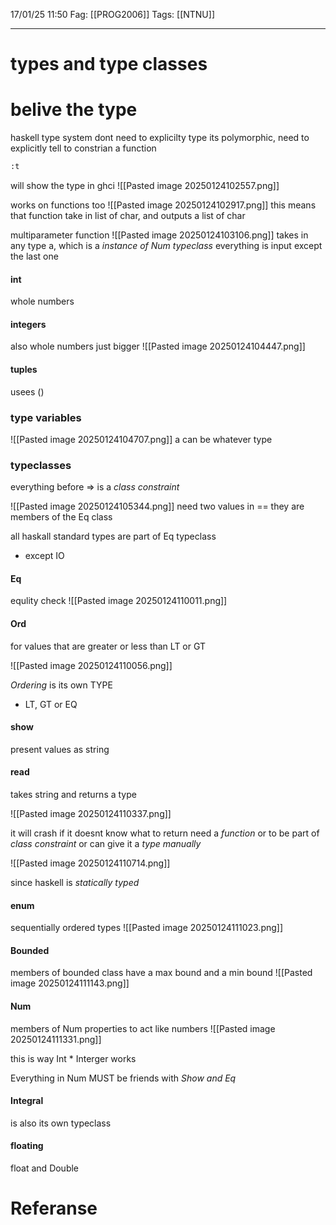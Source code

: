 17/01/25 11:50
Fag: [[PROG2006]]
Tags: [[NTNU]]
___
# types and type classes

# belive the type

haskell type system dont need to explicilty type
its polymorphic, need to explicitly tell to constrian a function


```bash
:t 
```

will show the type in ghci
![[Pasted image 20250124102557.png]]

works on functions too
![[Pasted image 20250124102917.png]]
this means that function take in list of char, and outputs a list of char

multiparameter function
![[Pasted image 20250124103106.png]]
takes in any type a, which is a *instance of Num typeclass*
everything is input except the last one

#### int
whole numbers

#### integers
also whole numbers just bigger
![[Pasted image 20250124104447.png]]

#### tuples
usees ()

### type variables
![[Pasted image 20250124104707.png]]
a can be whatever type

### typeclasses
everything before => is a *class constraint*

![[Pasted image 20250124105344.png]]
need two values in == 
they are members of the Eq class

all haskall standard types are part of Eq typeclass
- except IO

#### Eq
equlity check
![[Pasted image 20250124110011.png]]

#### Ord
for values that are greater or less than
LT or GT

![[Pasted image 20250124110056.png]]

*Ordering* is its own TYPE
- LT, GT or EQ

#### show
present values as string

#### read
takes string and returns a type

![[Pasted image 20250124110337.png]]

it will crash if it doesnt know what to return
need a *function* or to be part of *class constraint*
or can give it a *type manually*

![[Pasted image 20250124110714.png]]

since haskell is *statically typed*

#### enum
sequentially ordered types
![[Pasted image 20250124111023.png]]

#### Bounded
members of bounded class have a max bound and a min bound
![[Pasted image 20250124111143.png]]

#### Num
members of Num properties to act like numbers
![[Pasted image 20250124111331.png]]

this is way    Int * Interger   works

Everything in Num MUST be friends with *Show and Eq*

#### Integral
is also its own typeclass

#### floating
float and Double



# Referanse
